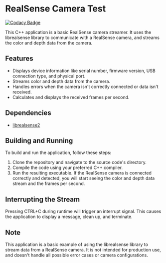 # RealSense Camera Test

[![Codacy Badge](https://app.codacy.com/project/badge/Grade/4884f3b19f68456ebb3c6ce409759686)](https://app.codacy.com?utm_source=gh\&utm_medium=referral\&utm_content=\&utm_campaign=Badge_grade)

This C++ application is a basic RealSense camera streamer. It uses the librealsense library to communicate with a
RealSense camera, and streams the color and depth data from the camera.

## Features

*   Displays device information like serial number, firmware version, USB connection type, and physical port.
*   Streams color and depth data from the camera.
*   Handles errors when the camera isn't correctly connected or data isn't received.
*   Calculates and displays the received frames per second.

## Dependencies

*   [librealsense2](https://github.com/IntelRealSense/librealsense)

## Building and Running

To build and run the application, follow these steps:

1.  Clone the repository and navigate to the source code's directory.
2.  Compile the code using your preferred C++ compiler.
3.  Run the resulting executable. If the RealSense camera is connected correctly and detected, you will start seeing the
    color and depth data stream and the frames per second.

## Interrupting the Stream

Pressing CTRL+C during runtime will trigger an interrupt signal. This causes the application to display a message, clean
up, and terminate.

## Note

This application is a basic example of using the librealsense library to stream data from a RealSense camera. It is not
intended for production use, and doesn't handle all possible error cases or camera configurations.
